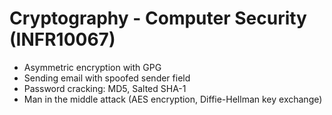 # Cryptography - Computer Security (INFR10067)
- Asymmetric encryption with GPG 
- Sending email with spoofed sender field
- Password cracking: MD5, Salted SHA-1
- Man in the middle attack (AES encryption, Diffie-Hellman key exchange)
